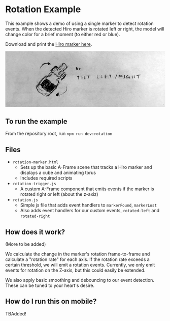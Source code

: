 # Rotation Example

This example shows a demo of using a single marker to detect rotation events. When the detected Hiro marker is rotated left or right, the model will change color for a brief moment (to either red or blue).

Download and print the [Hiro marker here](https://github.com/jeromeetienne/AR.js/blob/master/data/images/HIRO.jpg).

![Tilt interaction sketch](../../readmeImages/tilt.png)

## To run the example

From the repository root, run `npm run dev:rotation`

## Files
* `rotation-marker.html`
     -  Sets up the basic A-Frame scene that tracks a Hiro marker and displays a cube and animating torus
     -  Includes required scripts
* `rotation-trigger.js`
     -  A custom A-Frame component that emits events if the marker is rotated right or left (about the z-axiz)
* `rotation.js`
     -  Simple js file that adds event handlers to `markerFound`, `markerLost`
     -  Also adds event handlers for our custom events, `rotated-left` and `rotated-right`

## How does it work?

(More to be added)

We calculate the change in the marker's rotation frame-to-frame and calculate a "rotation rate" for each axis. If the rotation rate exceeds a certain threshold, we will emit a rotation events. Currently, we only emit events for rotation on the Z-axis, but this could easily be extended.

We also apply basic smoothing and debouncing to our event detection. These can be tuned to your heart's desire.

## How do I run this on mobile?
TBAdded!
